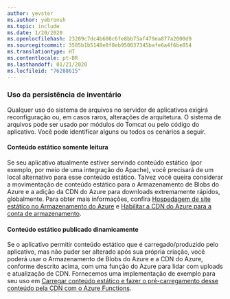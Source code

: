 ```yaml
---
author: yevster
ms.author: yebronsh
ms.topic: include
ms.date: 1/20/2020
ms.openlocfilehash: 23289c7dc4b608c6fe8bb75af479ea877a2000d9
ms.sourcegitcommit: 3585b1b5148e0f8eb950037345bafe6a4f6be854
ms.translationtype: HT
ms.contentlocale: pt-BR
ms.lasthandoff: 01/21/2020
ms.locfileid: "76288615"
---
```

### <a name="inventory-persistence-usage"></a>Uso da persistência de inventário

Qualquer uso do sistema de arquivos no servidor de aplicativos exigirá reconfiguração ou, em casos raros, alterações de arquitetura. O sistema de arquivos pode ser usado por módulos do Tomcat ou pelo código do aplicativo. Você pode identificar alguns ou todos os cenários a seguir.

#### <a name="read-only-static-content"></a>Conteúdo estático somente leitura

Se seu aplicativo atualmente estiver servindo conteúdo estático (por exemplo, por meio de uma integração do Apache), você precisará de um local alternativo para esse conteúdo estático. Talvez você queira considerar a movimentação de conteúdo estático para o Armazenamento de Blobs do Azure e a adição da CDN do Azure para downloads extremamente rápidos, globalmente. Para obter mais informações, confira [Hospedagem de site estático no Armazenamento do Azure](/azure/storage/blobs/storage-blob-static-website) e [Habilitar a CDN do Azure para a conta de armazenamento](/azure/cdn/cdn-create-a-storage-account-with-cdn#enable-azure-cdn-for-the-storage-account).

#### <a name="dynamically-published-static-content"></a>Conteúdo estático publicado dinamicamente

Se o aplicativo permitir conteúdo estático que é carregado/produzido pelo aplicativo, mas não puder ser alterado após sua própria criação, você poderá usar o Armazenamento de Blobs do Azure e a CDN do Azure, conforme descrito acima, com uma função do Azure para lidar com uploads e atualização de CDN. Fornecemos uma implementação de exemplo para seu uso em [Carregar conteúdo estático e fazer o pré-carregamento desse conteúdo pela CDN com o Azure Functions](https://github.com/Azure-Samples/functions-java-push-static-contents-to-cdn).
